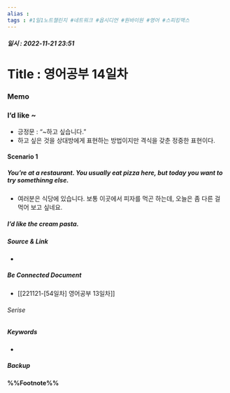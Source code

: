 ```yaml
---
alias : 
tags : #1일1노트챌린지 #네트워크 #옵시디언 #원바이원 #영어 #스피킹맥스
---
```


##### 일시 : 2022-11-21 23:51

# Title : 영어공부 14일차

### Memo

### I’d like ~
- 긍정문 : “~하고 싶습니다.”
- 하고 싶은 것을 상대방에게 표현하는 방법이지만 격식을 갖춘 정중한 표현이다.

#### Scenario 1

##### You’re at a restaurant. You usually eat pizza here, but today you want to try somethinng else.
- 여러분은 식당에 있습니다. 보통 이곳에서 피자를 먹곤 하는데, 오늘은 좀 다른 걸 먹어 보고 싶네요.

##### I’d like the cream pasta.

##### Source & Link
- 

##### Be Connected Document
- [[221121-[54일차] 영어공부 13일차]]

###### Serise


##### Keywords
- 

##### Backup


#### %%Footnote%%

[^1]: 